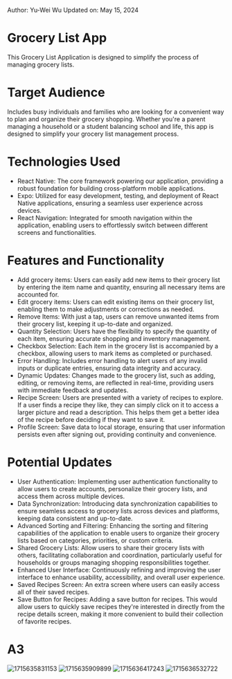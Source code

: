 Author: Yu-Wei Wu Updated on: May 15, 2024
# Grocery List App
This Grocery List Application is designed to simplify the process of managing grocery lists.

# Target Audience
Includes busy individuals and families who are looking for a convenient way to plan and organize their grocery shopping. Whether you're a parent managing a household or a student balancing school and life, this app is designed to simplify your grocery list management process.

# Technologies Used
- React Native: The core framework powering our application, providing a robust foundation for building cross-platform mobile applications.
- Expo: Utilized for easy development, testing, and deployment of React Native applications, ensuring a seamless user experience across devices.
- React Navigation: Integrated for smooth navigation within the application, enabling users to effortlessly switch between different screens and functionalities.

# Features and Functionality
- Add grocery items: Users can easily add new items to their grocery list by entering the item name and quantity, ensuring all necessary items are accounted for.
- Edit grocery items: Users can edit existing items on their grocery list, enabling them to make adjustments or corrections as needed.
- Remove Items: With just a tap, users can remove unwanted items from their grocery list, keeping it up-to-date and organized.
- Quantity Selection: Users have the flexibility to specify the quantity of each item, ensuring accurate shopping and inventory management.
- Checkbox Selection: Each item in the grocery list is accompanied by a checkbox, allowing users to mark items as completed or purchased.
- Error Handling: Includes error handling to alert users of any invalid inputs or duplicate entries, ensuring data integrity and accuracy.
- Dynamic Updates: Changes made to the grocery list, such as adding, editing, or removing items, are reflected in real-time, providing users with immediate feedback and updates.
- Recipe Screen: Users are presented with a variety of recipes to explore. If a user finds a recipe they like, they can simply click on it to access a larger picture and read a description. This helps them get a better idea of the recipe before deciding if they want to save it.
- Profile Screen: Save data to local storage, ensuring that user information persists even after signing out, providing continuity and convenience.

# Potential Updates
- User Authentication: Implementing user authentication functionality to allow users to create accounts, personalize their grocery lists, and access them across multiple devices.
- Data Synchronization: Introducing data synchronization capabilities to ensure seamless access to grocery lists across devices and platforms, keeping data consistent and up-to-date.
- Advanced Sorting and Filtering: Enhancing the sorting and filtering capabilities of the application to enable users to organize their grocery lists based on categories, priorities, or custom criteria.
- Shared Grocery Lists: Allow users to share their grocery lists with others, facilitating collaboration and coordination, particularly useful for households or groups managing shopping responsibilities together.
- Enhanced User Interface: Continuously refining and improving the user interface to enhance usability, accessibility, and overall user experience.
- Saved Recipes Screen: An extra screen where users can easily access all of their saved recipes.
- Save Button for Recipes: Adding a save button for recipes. This would allow users to quickly save recipes they're interested in directly from the recipe details screen, making it more convenient to build their collection of favorite recipes.

# A3
![1715635831153](https://github.com/yuwei-3206/Grocery-List/assets/122844465/71b17e4f-1295-430b-982f-e36c05664b71)
![1715635909899](https://github.com/yuwei-3206/Grocery-List/assets/122844465/5cd67691-d254-4813-82cc-06e1b04296ec)
![1715636417243](https://github.com/yuwei-3206/Grocery-List/assets/122844465/5bead7cb-e4d1-4c7b-8c62-2a0c677fb144)
![1715636532722](https://github.com/yuwei-3206/Grocery-List/assets/122844465/06068193-ccd3-4dd0-bca4-7624ac795659)

